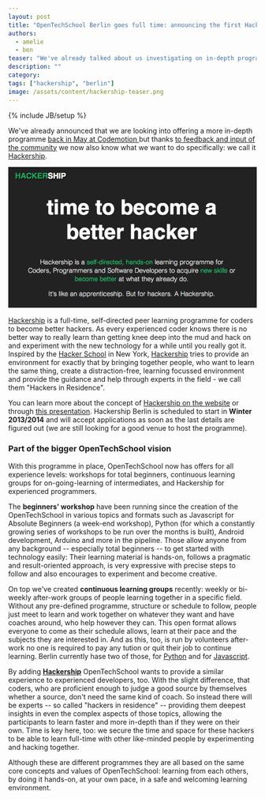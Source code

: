 ```yaml
---
layout: post
title: "OpenTechSchool Berlin goes full time: announcing the first Hackership programme"
authors:
  - amelie
  - ben
teaser: "We've already talked about us investigating on in-depth programmes before, but now it is official: The OpenTechSchool in Berlin will offer a full-time learning Programme called Hackership. Similar to the programme the Hacker School in New York is running, Hackership is a 4-days-per-week self-directed peer-learning programme going for several weeks to become a better programmer."
description: ""
category: 
tags: ["hackership", "berlin"]
image: /assets/content/hackership-teaser.png
---
```

{% include JB/setup %}

We've already announced that we are looking into offering a more in-depth programme [back in May at Codemotion ](/2013/05/presenting-at-codemotion-the-state-of-tech-education.html) but thanks [to feedback and input of the community](/2013/06/lets-talk-about-an-in-depth-programme.html) we now also know what we want to do specifically: we call it [Hackership](http://www.hackership.org/).

![Hackership Teaser](/assets/content/hackership-teaser.png)

[Hackership](http://www.hackership.org/) is a full-time, self-directed peer learning programme for coders to become better hackers. As every experienced coder knows there is no better way to really learn than getting knee deep into the mud and hack on and experiment with the new technology for a while until you really got it. Inspired by the [Hacker School](https://www.hackerschool.com/) in New York, [Hackership](http://www.hackership.org/) tries to provide an environment for exactly that by bringing together people, who want to learn the same thing, create a distraction-free, learning focussed environment and provide the guidance and help through experts in the field - we call them "Hackers in Residence".

You can learn more about the concept of [Hackership on the website](http://www.hackership.org/) or through [this presentation](http://hackership.github.io/slides/presentations/hackership/?full#Cover). Hackership Berlin is scheduled to start in **Winter 2013/2014** and will accept applications as soon as the last details are figured out (we are still looking for a good venue to host the programme).

### Part of the bigger OpenTechSchool vision
With this programme in place, OpenTechSchool now has offers for all experience levels: workshops for total beginners, continuous learning groups for on-going-learning of intermediates, and Hackership for experienced programmers.

The **beginners' workshop** have been running since the creation of the OpenTechSchool in various topics and formats such as Javascript for Absolute Beginners (a week-end workshop), Python (for which a constantly growing series of workshops to be run over the months is built), Android development, Arduino and more in the pipeline. Those allow anyone from any background -- especially total beginners -- to get started with technology easily: Their learning material is hands-on, follows a pragmatic and result-oriented approach, is very expressive  with precise steps to follow and also encourages to experiment and become creative.

On top we've created **continuous learning groups** recently: weekly or bi-weekly after-work groups of people learning together in a specific field. Without any pre-defined programme, structure or schedule to follow, people just meet to learn and work together on whatever they want and have coaches around, who help however they can. This open format allows everyone to come as their schedule allows, learn at their pace and the subjects they are interested in. And as this, too, is run by volunteers after-work no one is required to pay any tution or quit their job to continue learning. Berlin currently hase two of those, for [Python](http://www.meetup.com/opentechschool-berlin/events/dwwbjgyrlbjc/) and for [Javascript](http://www.meetup.com/opentechschool-berlin/events/134245462/).

By adding **[Hackership](http://www.hackership.org/)** OpenTechSchool wants to provide a similar experience to experienced developers, too. With the slight difference, that coders, who are proficient enough to judge a good source by themselves whether a source, don't need the same kind of coach. So instead there will be experts -- so called "hackers in residence" -- providing them deepest insights in even the complex aspects of those topics, allowing the participants to learn faster and more in-depth than if they were on their own. Time is key here, too: we secure the time and space for these hackers to be able to learn full-time with other like-minded people by experimenting and hacking together. 

Although these are different programmes they are all based on the same core concepts and values of OpenTechSchool: learning from each others, by doing it hands-on, at your own pace, in a safe and welcoming learning environment.
